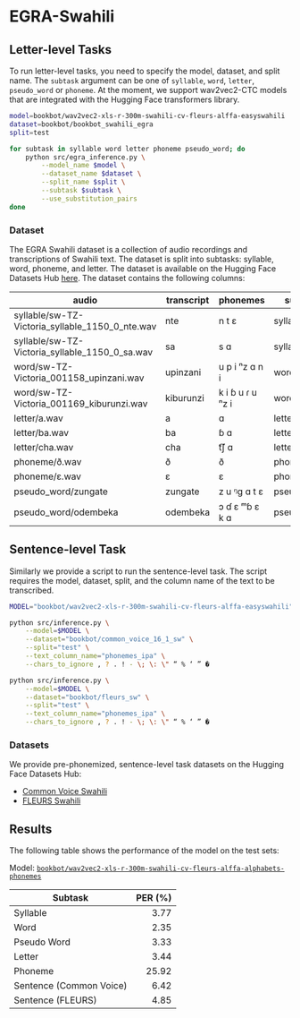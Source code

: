 # EGRA-Swahili

## Letter-level Tasks

To run letter-level tasks, you need to specify the model, dataset, and split name. The `subtask` argument can be one of `syllable`, `word`, `letter`, `pseudo_word` or `phoneme`.
At the moment, we support wav2vec2-CTC models that are integrated with the Hugging Face transformers library.

```sh
model=bookbot/wav2vec2-xls-r-300m-swahili-cv-fleurs-alffa-easyswahili
dataset=bookbot/bookbot_swahili_egra
split=test

for subtask in syllable word letter phoneme pseudo_word; do
    python src/egra_inference.py \
        --model_name $model \
        --dataset_name $dataset \
        --split_name $split \
        --subtask $subtask \
        --use_substitution_pairs
done
```

### Dataset

The EGRA Swahili dataset is a collection of audio recordings and transcriptions of Swahili text. The dataset is split into subtasks: syllable, word, phoneme, and letter. The dataset is available on the Hugging Face Datasets Hub [here](https://huggingface.co/datasets/bookbot/bookbot_swahili_egra/). The dataset contains the following columns:

| audio                                           | transcript | phonemes         | subtask     |
| ----------------------------------------------- | ---------- | ---------------- | ----------- |
| syllable/sw-TZ-Victoria_syllable_1150_0_nte.wav | nte        | n t ɛ            | syllable    |
| syllable/sw-TZ-Victoria_syllable_1150_0_sa.wav  | sa         | s ɑ              | syllable    |
| word/sw-TZ-Victoria_001158_upinzani.wav         | upinzani   | u p i ⁿz ɑ n i   | word        |
| word/sw-TZ-Victoria_001169_kiburunzi.wav        | kiburunzi  | k i ɓ u ɾ u ⁿz i | word        |
| letter/a.wav                                    | a          | ɑ                | letter      |
| letter/ba.wav                                   | ba         | ɓ ɑ              | letter      |
| letter/cha.wav                                  | cha        | t͡ʃ ɑ             | letter      |
| phoneme/ð.wav                                   | ð          | ð                | phoneme     |
| phoneme/ɛ.wav                                   | ɛ          | ɛ                | phoneme     |
| pseudo_word/zungate                             | zungate    | z u ᵑg ɑ t ɛ     | pseudo_word |
| pseudo_word/odembeka                            | odembeka   | ɔ ɗ ɛ ᵐɓ ɛ k ɑ   | pseudo_word |

## Sentence-level Task

Similarly we provide a script to run the sentence-level task. The script requires the model, dataset, split, and the column name of the text to be transcribed.

```sh
MODEL="bookbot/wav2vec2-xls-r-300m-swahili-cv-fleurs-alffa-easyswahili"

python src/inference.py \
    --model=$MODEL \
    --dataset="bookbot/common_voice_16_1_sw" \
    --split="test" \
    --text_column_name="phonemes_ipa" \
    --chars_to_ignore , ? . ! - \; \: \" “ % ‘ ” �

python src/inference.py \
    --model=$MODEL \
    --dataset="bookbot/fleurs_sw" \
    --split="test" \
    --text_column_name="phonemes_ipa" \
    --chars_to_ignore , ? . ! - \; \: \" “ % ‘ ” �
```

### Datasets

We provide pre-phonemized, sentence-level task datasets on the Hugging Face Datasets Hub:

- [Common Voice Swahili](https://huggingface.co/datasets/bookbot/common_voice_16_1_sw)
- [FLEURS Swahili](https://huggingface.co/datasets/bookbot/fleurs_sw)

## Results

The following table shows the performance of the model on the test sets:

Model: [`bookbot/wav2vec2-xls-r-300m-swahili-cv-fleurs-alffa-alphabets-phonemes`](https://huggingface.co/bookbot/wav2vec2-xls-r-300m-swahili-cv-fleurs-alffa-alphabets-phonemes)

| Subtask                 | PER (%) |
| ----------------------- | ------: |
| Syllable                |    3.77 |
| Word                    |    2.35 |
| Pseudo Word             |    3.33 |
| Letter                  |    3.44 |
| Phoneme                 |   25.92 |
| Sentence (Common Voice) |    6.42 |
| Sentence (FLEURS)       |    4.85 |